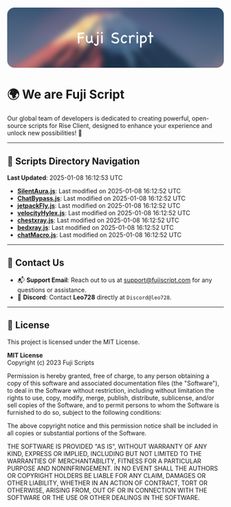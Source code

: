 ![Banner](.github/b.webp)

# 🌍 **We are Fuji Script**

Our global team of developers is dedicated to creating powerful, open-source scripts for Rise Client, designed to enhance your experience and unlock new possibilities! 🌟

---
<!-- SCRIPTS_NAVIGATION_START -->
## 📂 **Scripts Directory Navigation**

**Last Updated**: 2025-01-08 16:12:53 UTC

- **[SilentAura.js](scripts/SilentAura.js)**: Last modified on 2025-01-08 16:12:52 UTC
- **[ChatBypass.js](scripts/ChatBypass.js)**: Last modified on 2025-01-08 16:12:52 UTC
- **[jetpackFly.js](scripts/jetpackFly.js)**: Last modified on 2025-01-08 16:12:52 UTC
- **[velocityHylex.js](scripts/velocityHylex.js)**: Last modified on 2025-01-08 16:12:52 UTC
- **[chestxray.js](scripts/chestxray.js)**: Last modified on 2025-01-08 16:12:52 UTC
- **[bedxray.js](scripts/bedxray.js)**: Last modified on 2025-01-08 16:12:52 UTC
- **[chatMacro.js](scripts/chatMacro.js)**: Last modified on 2025-01-08 16:12:52 UTC

<!-- SCRIPTS_NAVIGATION_END -->

---

## 💬 **Contact Us**  
- 📬 **Support Email**: Reach out to us at [support@fujiscript.com](mailto:support@fujiscript.com) for any questions or assistance.  
- 💬 **Discord**: Contact **Leo728** directly at `Discord@leo728`.

---

## 📜 **License**

This project is licensed under the MIT License.  

**MIT License**  
Copyright (c) 2023 Fuji Scripts  

Permission is hereby granted, free of charge, to any person obtaining a copy of this software and associated documentation files (the "Software"), to deal in the Software without restriction, including without limitation the rights to use, copy, modify, merge, publish, distribute, sublicense, and/or sell copies of the Software, and to permit persons to whom the Software is furnished to do so, subject to the following conditions:  

The above copyright notice and this permission notice shall be included in all copies or substantial portions of the Software.  

THE SOFTWARE IS PROVIDED "AS IS", WITHOUT WARRANTY OF ANY KIND, EXPRESS OR IMPLIED, INCLUDING BUT NOT LIMITED TO THE WARRANTIES OF MERCHANTABILITY, FITNESS FOR A PARTICULAR PURPOSE AND NONINFRINGEMENT. IN NO EVENT SHALL THE AUTHORS OR COPYRIGHT HOLDERS BE LIABLE FOR ANY CLAIM, DAMAGES OR OTHER LIABILITY, WHETHER IN AN ACTION OF CONTRACT, TORT OR OTHERWISE, ARISING FROM, OUT OF OR IN CONNECTION WITH THE SOFTWARE OR THE USE OR OTHER DEALINGS IN THE SOFTWARE.  
